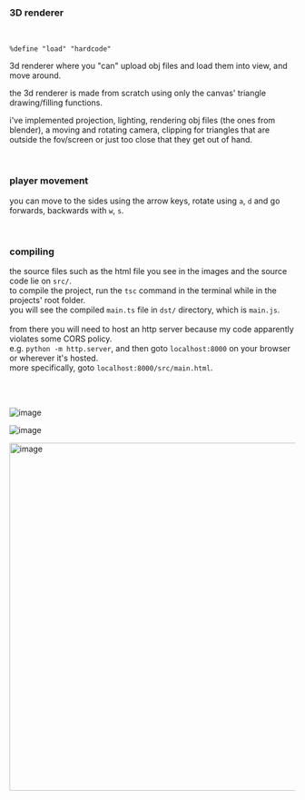 ### 3D renderer

<br/>

`%define "load" "hardcode"`

3d renderer where you "can" upload obj files and load them into view, and move around.

the 3d renderer is made from scratch using only the canvas' triangle drawing/filling functions.

i've implemented projection, lighting, rendering obj files (the ones from blender), a moving and rotating camera,
clipping for triangles that are outside the fov/screen or just too close that they get out of hand.

<br/>

### player movement

you can move to the sides using the arrow keys,
rotate using `a`, `d` and go forwards, backwards with `w`, `s`.

<br/>

### compiling

the source files such as the html file you see in the images and the source code lie on `src/`. <br/>
to compile the project, run the `tsc` command in the terminal while in the projects' root folder. <br/>
you will see the compiled `main.ts` file in `dst/` directory, which is `main.js`. <br/> <br/> 
from there you will need to host an http server because my code apparently violates some CORS policy. <br/>
e.g. `python -m http.server`, and then goto `localhost:8000` on your browser or wherever it's hosted. <br/> 
more specifically, goto `localhost:8000/src/main.html`. 

<br/>
<br/>

![image](https://github.com/user-attachments/assets/127db743-b622-4931-9259-37a37132891c)

![image](https://github.com/user-attachments/assets/8c2e6f79-8bdf-4eb0-bfca-a3f577033e24)

<img width="613" alt="image" src="https://github.com/user-attachments/assets/e37d12a8-07b8-4a45-9c0a-3fa6b5367bc6">


